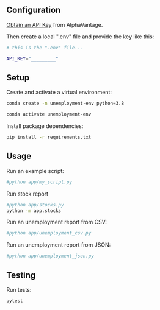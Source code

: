 
## Configuration


[Obtain an API Key](https://www.alphavantage.co/support/#api-key) from AlphaVantage.

Then create a local ".env" file and provide the key like this:

```sh
# this is the ".env" file...

API_KEY="_________"
```
## Setup

Create and activate a virtual environment:

```sh
conda create -n unemployment-env python=3.8

conda activate unemployment-env
```

Install package dependencies:

```sh
pip install -r requirements.txt
```

## Usage

Run an example script:

```sh
#python app/my_script.py
```

Run stock report 

```sh
#python app/stocks.py
python -m app.stocks
```

Run an unemployment report from CSV:

```sh
#python app/unemployment_csv.py
```
Run an unemployment report from JSON:

```sh
#python app/unemployment_json.py
```
## Testing  

Run tests:

```sh 
pytest
```